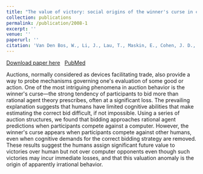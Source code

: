 ```yaml
---
title: "The value of victory: social origins of the winner's curse in common value auctions"
collection: publications
permalink: /publication/2008-1
excerpt: ''
venue: ''
paperurl: ''
citation: 'Van Den Bos, W., Li, J., Lau, T., Maskin, E., Cohen, J. D., Montague, P. R., & McClure, S. M. (2008). The value of victory: social origins of the winner&apos;s curse in common value auctions. <i>Judgment and Decision Making, 3</i>(7). 483.'
---
```

[Download paper here](http://tlau1860.github.io/files/the_value_of_victory.pdf)
  [PubMed](https://www.ncbi.nlm.nih.gov/pmc/articles/PMC2841440/)

Auctions, normally considered as devices facilitating trade, also provide a way to probe mechanisms governing one's evaluation of some good or action. One of the most intriguing phenomena in auction behavior is the winner's curse—the strong tendency of participants to bid more than rational agent theory prescribes, often at a significant loss. The prevailing explanation suggests that humans have limited cognitive abilities that make estimating the correct bid difficult, if not impossible. Using a series of auction structures, we found that bidding approaches rational agent predictions when participants compete against a computer. However, the winner's curse appears when participants compete against other humans, even when cognitive demands for the correct bidding strategy are removed. These results suggest the humans assign significant future value to victories over human but not over computer opponents even though such victories may incur immediate losses, and that this valuation anomaly is the origin of apparently irrational behavior.
